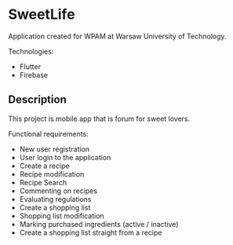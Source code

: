# SweetLife

Application created for WPAM at Warsaw University of Technology.

Technologies:
- Flutter
- Firebase

## Description

This project is mobile app that is forum for sweet lovers.

Functional requirements:
- New user registration
- User login to the application
- Create a recipe
- Recipe modification
- Recipe Search 
- Commenting on recipes
- Evaluating regulations
- Create a shopping list
- Shopping list modification
- Marking purchased ingredients (active / inactive)
- Create a shopping list straight from a recipe